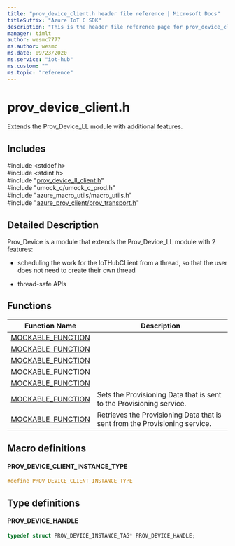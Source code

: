 ```yaml
---                             
title: "prov_device_client.h header file reference | Microsoft Docs" 
titleSuffix: "Azure IoT C SDK"            
description: "This is the header file reference page for prov_device_client.h in the Azure IoT C SDK. This SDK is used with Azure IoT Hub and Azure IoT Hub Device Provisioning Service"            
manager: timlt                 
author: wesmc7777              
ms.author: wesmc               
ms.date: 09/23/2020                    
ms.service: "iot-hub"             
ms.custom: ""                
ms.topic: "reference"        
---                            
```


# prov_device_client.h 

Extends the Prov_Device_LL module with additional features.

## Includes

\#include <stddef.h>  
\#include <stdint.h>  
\#include "[prov_device_ll_client.h](prov-device-ll-client-h.md)"  
\#include "umock_c/umock_c_prod.h"  
\#include "azure_macro_utils/macro_utils.h"  
\#include "[azure_prov_client/prov_transport.h](prov-transport-h.md)"  

## Detailed Description

Prov_Device is a module that extends the Prov_Device_LL module with 2 features:

* scheduling the work for the IoTHubCLient from a thread, so that the user does not need to create their own thread

* thread-safe APIs

## Functions

Function Name                  | Description                                
--------------------------------|---------------------------------------------
[MOCKABLE_FUNCTION](./prov-device-client-h/mockable-function.md)            | 
[MOCKABLE_FUNCTION](./prov-device-client-h/mockable-function.md)            | 
[MOCKABLE_FUNCTION](./prov-device-client-h/mockable-function.md)            | 
[MOCKABLE_FUNCTION](./prov-device-client-h/mockable-function.md)            | 
[MOCKABLE_FUNCTION](./prov-device-client-h/mockable-function.md)            | 
[MOCKABLE_FUNCTION](./prov-device-client-h/mockable-function.md)            | Sets the Provisioning Data that is sent to the Provisioning service.
[MOCKABLE_FUNCTION](./prov-device-client-h/mockable-function.md)            | Retrieves the Provisioning Data that is sent from the Provisioning service.

## Macro definitions

#### PROV_DEVICE_CLIENT_INSTANCE_TYPE

```C
#define PROV_DEVICE_CLIENT_INSTANCE_TYPE
```

## Type definitions

#### PROV_DEVICE_HANDLE

```C
typedef struct PROV_DEVICE_INSTANCE_TAG* PROV_DEVICE_HANDLE;
```

